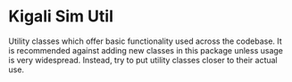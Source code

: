 # Kigali Sim Util

Utility classes which offer basic functionality used across the codebase. It is recommended against adding new classes in this package unless usage is very widespread. Instead, try to put utility classes closer to their actual use.
